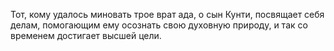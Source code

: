 Тот, кому удалось миновать трое врат ада, о сын Кунти, посвящает себя делам, помогающим ему осознать свою духовную природу, и так со временем достигает высшей цели.
